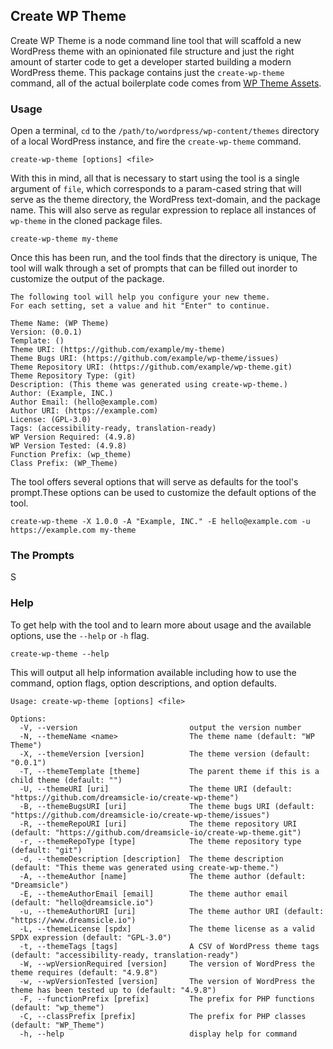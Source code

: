 ## Create WP Theme

Create WP Theme is a node command line tool that will scaffold a new WordPress theme with an opinionated file structure and just the right amount of starter code to get a developer started building a modern WordPress theme. This package contains just the `create-wp-theme` command, all of the actual boilerplate code comes from [WP Theme Assets](https://github.com/dreamsicle-io/wp-theme-assets).

### Usage

Open a terminal, `cd` to the `/path/to/wordpress/wp-content/themes` directory of a local WordPress instance, and fire the `create-wp-theme` command.

```shell 
create-wp-theme [options] <file>
```

With this in mind, all that is necessary to start using the tool is a single argument of `file`, which corresponds to a param-cased string that will serve as the theme directory, the WordPress text-domain, and the package name. This will also serve as regular expression to replace all instances of `wp-theme` in the cloned package files.

```shell
create-wp-theme my-theme
```

Once this has been run, and the tool finds that the directory is unique, The tool will walk through a set of prompts that can be filled out inorder to customize the output of the package. 

```shell
The following tool will help you configure your new theme.
For each setting, set a value and hit "Enter" to continue.

Theme Name: (WP Theme)
Version: (0.0.1)
Template: () 
Theme URI: (https://github.com/example/my-theme) 
Theme Bugs URI: (https://github.com/example/wp-theme/issues) 
Theme Repository URI: (https://github.com/example/wp-theme.git) 
Theme Repository Type: (git) 
Description: (This theme was generated using create-wp-theme.) 
Author: (Example, INC.)
Author Email: (hello@example.com) 
Author URI: (https://example.com) 
License: (GPL-3.0) 
Tags: (accessibility-ready, translation-ready) 
WP Version Required: (4.9.8) 
WP Version Tested: (4.9.8) 
Function Prefix: (wp_theme) 
Class Prefix: (WP_Theme) 
```

The tool offers several options that will serve as defaults for the tool's prompt.These options can be used to customize the default options of the tool.

```shell 
create-wp-theme -X 1.0.0 -A "Example, INC." -E hello@example.com -u https://example.com my-theme
```

### The Prompts

S

### Help 

To get help with the tool and to learn more about usage and the available options, use the `--help` or `-h` flag.

```shell
create-wp-theme --help
```

This will output all help information available including how to use the command, option flags, option descriptions, and option defaults.

```shell
Usage: create-wp-theme [options] <file>

Options:
  -V, --version                         output the version number
  -N, --themeName <name>                The theme name (default: "WP Theme")
  -X, --themeVersion [version]          The theme version (default: "0.0.1")
  -T, --themeTemplate [theme]           The parent theme if this is a child theme (default: "")
  -U, --themeURI [uri]                  The theme URI (default: "https://github.com/dreamsicle-io/create-wp-theme")
  -B, --themeBugsURI [uri]              The theme bugs URI (default: "https://github.com/dreamsicle-io/create-wp-theme/issues")
  -R, --themeRepoURI [uri]              The theme repository URI (default: "https://github.com/dreamsicle-io/create-wp-theme.git")
  -r, --themeRepoType [type]            The theme repository type (default: "git")
  -d, --themeDescription [description]  The theme description (default: "This theme was generated using create-wp-theme.")
  -A, --themeAuthor [name]              The theme author (default: "Dreamsicle")
  -E, --themeAuthorEmail [email]        The theme author email (default: "hello@dreamsicle.io")
  -u, --themeAuthorURI [uri]            The theme author URI (default: "https://www.dreamsicle.io")
  -L, --themeLicense [spdx]             The theme license as a valid SPDX expression (default: "GPL-3.0")
  -t, --themeTags [tags]                A CSV of WordPress theme tags (default: "accessibility-ready, translation-ready")
  -W, --wpVersionRequired [version]     The version of WordPress the theme requires (default: "4.9.8")
  -w, --wpVersionTested [version]       The version of WordPress the theme has been tested up to (default: "4.9.8")
  -F, --functionPrefix [prefix]         The prefix for PHP functions (default: "wp_theme")
  -C, --classPrefix [prefix]            The prefix for PHP classes (default: "WP_Theme")
  -h, --help                            display help for command
```

